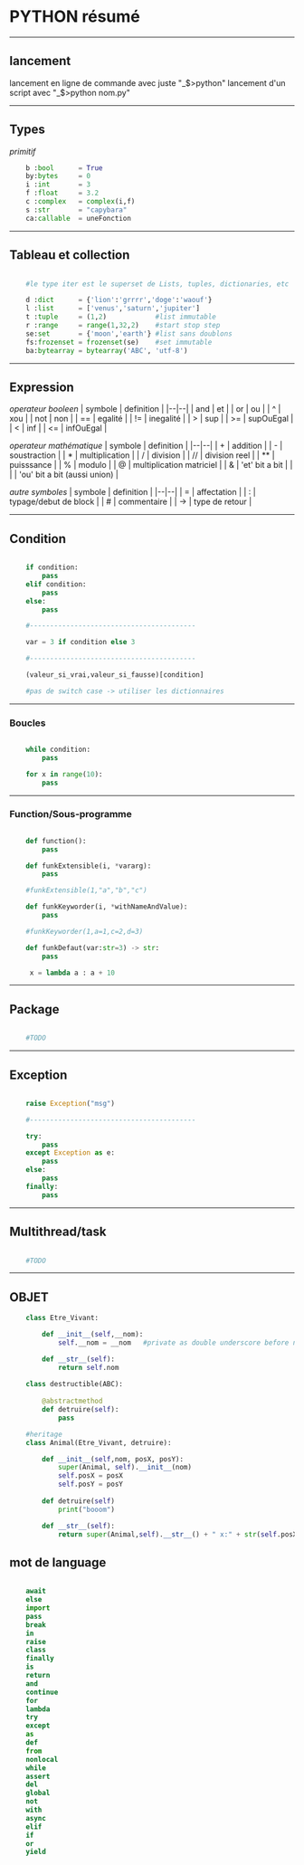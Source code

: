 # PYTHON résumé 

---
## lancement

lancement en ligne de commande avec juste "_$>python"
lancement d'un script avec  "_$>python nom.py"

---
## Types

*primitif*
```python
	b :bool      = True 
	by:bytes     = 0    
	i :int       = 3    
	f :float     = 3.2  
	c :complex   = complex(i,f) 
	s :str       = "capybara"
	ca:callable  = uneFonction
```
---
## Tableau et collection
```python

	#le type iter est le superset de Lists, tuples, dictionaries, etc

	d :dict      = {'lion':'grrrr','doge':'waouf'}
	l :list      = ['venus','saturn','jupiter']
	t :tuple     = (1,2)            #list immutable
	r :range     = range(1,32,2)    #start stop step
	se:set       = {'moon','earth'} #list sans doublons
	fs:frozenset = frozenset(se)    #set immutable
	ba:bytearray = bytearray('ABC', 'utf-8')
```
---
## Expression

*operateur booleen*
| symbole | definition |
|--|--|
| and  | et                              |
| or   | ou                              |
|  ^   | xou                             |
| not  | non                             |
|  ==  | egalité                         |
|  !=  | inegalité                       |
|  >   | sup                             |
| >=   | supOuEgal                       |
|  <   | inf                             |
| <=   | infOuEgal                       |

*operateur mathématique*
| symbole | definition |
|--|--|
|  +   | addition                        |
|  -   | soustraction                    |
|  *   | multiplication                  |
|  /   | division                        |
|  //  | division reel                   |
|  **  | puisssance                      |
|  %   | modulo                          |
|  @   | multiplication matriciel        |
|  &   | 'et' bit a bit                  |
| \|   | 'ou' bit a bit (aussi union)    |

*autre symboles*
| symbole | definition |
|--|--|
|  =   | affectation                     |
|  :   | typage/debut de block           |
|  #   | commentaire                     |
|  ->  | type de retour                  |

---
## Condition
```python

	if condition:
		pass
	elif condition:
		pass
	else:
		pass

	#-----------------------------------------

	var = 3 if condition else 3

	#-----------------------------------------

	(valeur_si_vrai,valeur_si_fausse)[condition]

	#pas de switch case -> utiliser les dictionnaires

```
---
### Boucles
```python

	while condition:
		pass

	for x in range(10):
		pass

```
----
### Function/Sous-programme
```python

	def function():
		pass

	def funkExtensible(i, *vararg):
		pass

	#funkExtensible(1,"a","b","c")

	def funkKeyworder(i, *withNameAndValue):
		pass

	#funkKeyworder(1,a=1,c=2,d=3)

	def funkDefaut(var:str=3) -> str:
		pass

	 x = lambda a : a + 10

```
----
## Package
```python

	#TODO

```
----
## Exception
```python

	raise Exception("msg")

	#-----------------------------------------

	try:
		pass
	except Exception as e:
		pass
	else:
		pass
	finally:
		pass

```
----
## Multithread/task
```python

	#TODO

```
----
## OBJET
```python
	class Etre_Vivant:

		def __init__(self,__nom):
			self.__nom = __nom   #private as double underscore before name

		def __str__(self):
			return self.nom
			
	class destructible(ABC):
		
		@abstractmethod
		def detruire(self):
			pass

	#heritage
	class Animal(Etre_Vivant, detruire):

		def __init__(self,nom, posX, posY):
			super(Animal, self).__init__(nom)
			self.posX = posX
			self.posY = posY
			
		def detruire(self)
			print("booom")

		def __str__(self):
			return super(Animal,self).__str__() + " x:" + str(self.posX) + ",y:"+ str(self.posY)
```
## mot de language
```python

	await 	
	else 	
	import 	
	pass
	break 	
	in 	
	raise
	class
	finally 	
	is 	
	return
	and 	
	continue 	
	for 	
	lambda 	
	try
	except
	as 	
	def 	
	from 	
	nonlocal 	
	while
	assert 	
	del 	
	global 	
	not 	
	with
	async 	
	elif 	
	if 	
	or 	
	yield

```


